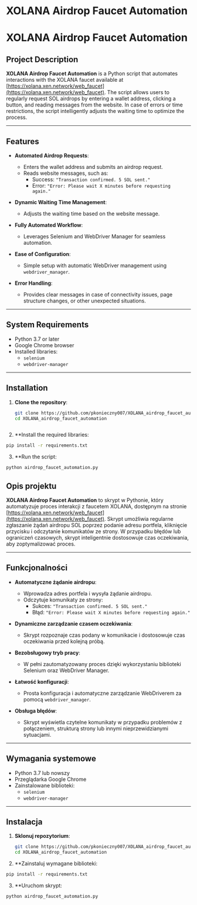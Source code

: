 # XOLANA Airdrop Faucet Automation

# XOLANA Airdrop Faucet Automation

## Project Description

**XOLANA Airdrop Faucet Automation** is a Python script that automates interactions with the XOLANA faucet available at [https://xolana.xen.network/web_faucet](https://xolana.xen.network/web_faucet). The script allows users to regularly request SOL airdrops by entering a wallet address, clicking a button, and reading messages from the website. In case of errors or time restrictions, the script intelligently adjusts the waiting time to optimize the process.

---

## Features

- **Automated Airdrop Requests**:
  - Enters the wallet address and submits an airdrop request.
  - Reads website messages, such as:
    - Success: `"Transaction confirmed. 5 SOL sent."`
    - Error: `"Error: Please wait X minutes before requesting again."`

- **Dynamic Waiting Time Management**:
  - Adjusts the waiting time based on the website message.

- **Fully Automated Workflow**:
  - Leverages Selenium and WebDriver Manager for seamless automation.

- **Ease of Configuration**:
  - Simple setup with automatic WebDriver management using `webdriver_manager`.

- **Error Handling**:
  - Provides clear messages in case of connectivity issues, page structure changes, or other unexpected situations.

---

## System Requirements

- Python 3.7 or later
- Google Chrome browser
- Installed libraries:
  - `selenium`
  - `webdriver-manager`

---

## Installation

1. **Clone the repository**:
   ```bash
   git clone https://github.com/pkonieczny007/XOLANA_airdrop_faucet_automation.git
   cd XOLANA_airdrop_faucet_automation



2. **Install the required libraries:
```bash
pip install -r requirements.txt
```
3. **Run the script:
```bash
python airdrop_faucet_automation.py
```

## Opis projektu

**XOLANA Airdrop Faucet Automation** to skrypt w Pythonie, który automatyzuje proces interakcji z faucetem XOLANA, dostępnym na stronie [https://xolana.xen.network/web_faucet](https://xolana.xen.network/web_faucet). Skrypt umożliwia regularne zgłaszanie żądań airdropu SOL poprzez podanie adresu portfela, kliknięcie przycisku i odczytanie komunikatów ze strony. W przypadku błędów lub ograniczeń czasowych, skrypt inteligentnie dostosowuje czas oczekiwania, aby zoptymalizować proces.

---

## Funkcjonalności

- **Automatyczne żądanie airdropu**:
  - Wprowadza adres portfela i wysyła żądanie airdropu.
  - Odczytuje komunikaty ze strony:
    - Sukces: `"Transaction confirmed. 5 SOL sent."`
    - Błąd: `"Error: Please wait X minutes before requesting again."`

- **Dynamiczne zarządzanie czasem oczekiwania**:
  - Skrypt rozpoznaje czas podany w komunikacie i dostosowuje czas oczekiwania przed kolejną próbą.

- **Bezobsługowy tryb pracy**:
  - W pełni zautomatyzowany proces dzięki wykorzystaniu biblioteki Selenium oraz WebDriver Manager.

- **Łatwość konfiguracji**:
  - Prosta konfiguracja i automatyczne zarządzanie WebDriverem za pomocą `webdriver_manager`.

- **Obsługa błędów**:
  - Skrypt wyświetla czytelne komunikaty w przypadku problemów z połączeniem, strukturą strony lub innymi nieprzewidzianymi sytuacjami.

---

## Wymagania systemowe

- Python 3.7 lub nowszy
- Przeglądarka Google Chrome
- Zainstalowane biblioteki:
  - `selenium`
  - `webdriver-manager`

---

## Instalacja

1. **Sklonuj repozytorium**:
   ```bash
   git clone https://github.com/pkonieczny007/XOLANA_airdrop_faucet_automation.git
   cd XOLANA_airdrop_faucet_automation
2. **Zainstaluj wymagane biblioteki:
```bash
pip install -r requirements.txt
```
3. **Uruchom skrypt:
```bash
python airdrop_faucet_automation.py
```


